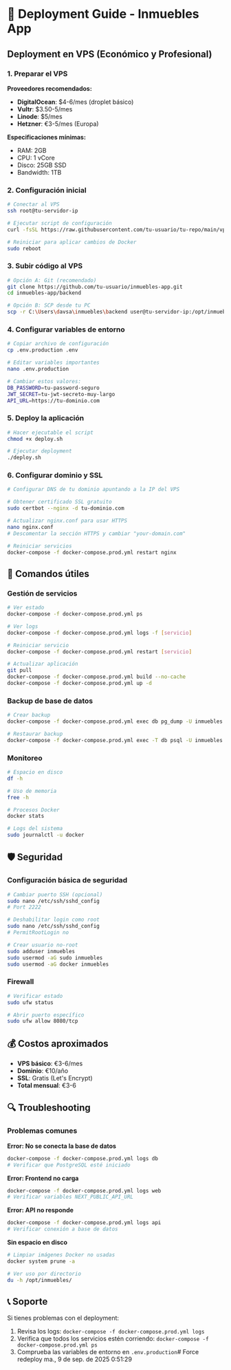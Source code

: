 # 🚀 Deployment Guide - Inmuebles App

## Deployment en VPS (Económico y Profesional)

### 1. Preparar el VPS

**Proveedores recomendados:**
- **DigitalOcean**: $4-6/mes (droplet básico)
- **Vultr**: $3.50-5/mes
- **Linode**: $5/mes
- **Hetzner**: €3-5/mes (Europa)

**Especificaciones mínimas:**
- RAM: 2GB
- CPU: 1 vCore
- Disco: 25GB SSD
- Bandwidth: 1TB

### 2. Configuración inicial

```bash
# Conectar al VPS
ssh root@tu-servidor-ip

# Ejecutar script de configuración
curl -fsSL https://raw.githubusercontent.com/tu-usuario/tu-repo/main/vps-setup.sh | bash

# Reiniciar para aplicar cambios de Docker
sudo reboot
```

### 3. Subir código al VPS

```bash
# Opción A: Git (recomendado)
git clone https://github.com/tu-usuario/inmuebles-app.git
cd inmuebles-app/backend

# Opción B: SCP desde tu PC
scp -r C:\Users\davsa\inmuebles\backend user@tu-servidor-ip:/opt/inmuebles/
```

### 4. Configurar variables de entorno

```bash
# Copiar archivo de configuración
cp .env.production .env

# Editar variables importantes
nano .env.production

# Cambiar estos valores:
DB_PASSWORD=tu-password-seguro
JWT_SECRET=tu-jwt-secreto-muy-largo
API_URL=https://tu-dominio.com
```

### 5. Deploy la aplicación

```bash
# Hacer ejecutable el script
chmod +x deploy.sh

# Ejecutar deployment
./deploy.sh
```

### 6. Configurar dominio y SSL

```bash
# Configurar DNS de tu dominio apuntando a la IP del VPS

# Obtener certificado SSL gratuito
sudo certbot --nginx -d tu-dominio.com

# Actualizar nginx.conf para usar HTTPS
nano nginx.conf
# Descomentar la sección HTTPS y cambiar "your-domain.com"

# Reiniciar servicios
docker-compose -f docker-compose.prod.yml restart nginx
```

## 🔧 Comandos útiles

### Gestión de servicios
```bash
# Ver estado
docker-compose -f docker-compose.prod.yml ps

# Ver logs
docker-compose -f docker-compose.prod.yml logs -f [servicio]

# Reiniciar servicio
docker-compose -f docker-compose.prod.yml restart [servicio]

# Actualizar aplicación
git pull
docker-compose -f docker-compose.prod.yml build --no-cache
docker-compose -f docker-compose.prod.yml up -d
```

### Backup de base de datos
```bash
# Crear backup
docker-compose -f docker-compose.prod.yml exec db pg_dump -U inmuebles inmuebles > backup_$(date +%Y%m%d).sql

# Restaurar backup
docker-compose -f docker-compose.prod.yml exec -T db psql -U inmuebles inmuebles < backup_20241201.sql
```

### Monitoreo
```bash
# Espacio en disco
df -h

# Uso de memoria
free -h

# Procesos Docker
docker stats

# Logs del sistema
sudo journalctl -u docker
```

## 🛡️ Seguridad

### Configuración básica de seguridad
```bash
# Cambiar puerto SSH (opcional)
sudo nano /etc/ssh/sshd_config
# Port 2222

# Deshabilitar login como root
sudo nano /etc/ssh/sshd_config
# PermitRootLogin no

# Crear usuario no-root
sudo adduser inmuebles
sudo usermod -aG sudo inmuebles
sudo usermod -aG docker inmuebles
```

### Firewall
```bash
# Verificar estado
sudo ufw status

# Abrir puerto específico
sudo ufw allow 8080/tcp
```

## 💰 Costos aproximados

- **VPS básico**: €3-6/mes
- **Dominio**: €10/año
- **SSL**: Gratis (Let's Encrypt)
- **Total mensual**: €3-6

## 🔍 Troubleshooting

### Problemas comunes

**Error: No se conecta la base de datos**
```bash
docker-compose -f docker-compose.prod.yml logs db
# Verificar que PostgreSQL esté iniciado
```

**Error: Frontend no carga**
```bash
docker-compose -f docker-compose.prod.yml logs web
# Verificar variables NEXT_PUBLIC_API_URL
```

**Error: API no responde**
```bash
docker-compose -f docker-compose.prod.yml logs api
# Verificar conexión a base de datos
```

**Sin espacio en disco**
```bash
# Limpiar imágenes Docker no usadas
docker system prune -a

# Ver uso por directorio
du -h /opt/inmuebles/
```

## 📞 Soporte

Si tienes problemas con el deployment:

1. Revisa los logs: `docker-compose -f docker-compose.prod.yml logs`
2. Verifica que todos los servicios estén corriendo: `docker-compose -f docker-compose.prod.yml ps`
3. Comprueba las variables de entorno en `.env.production`# Force redeploy ma.,  9 de sep. de 2025  0:51:29
